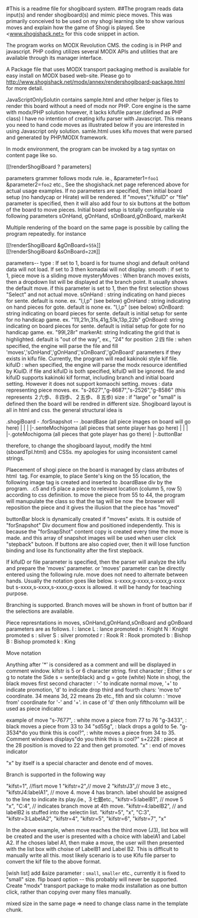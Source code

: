 #This is a readme file for shogiboard system.
##The program reads data input(s) and render shogiboard(s) and mimic piece moves.
This was primarily conceived to be used on my shogi learning site to show various moves and explain how the game of Shogi is played.
See <www.shogishack.net> for this code snippet in action.

The program works on MODX Revolution CMS.  the coding is in PHP and javascript.
PHP coding utilizes several MODX APIs and utilities that are available through its manager interface.

A Package file that uses MODX transport packaging method is available for easy install on MODX based web-site.
Please  go to <http://www.shogishack.net/modx/annex/rendershogiboard-package.html> for more detail.

JavaScriptOnlySolutin contains sample.html  and other helper js files to render this board without a need of 
modx nor PHP. Core engine is the same with modx/PHP solution however, it lacks kifufile parser.(defined as PHP class)
I have no intention of creating kifu parser with Javascript. This means you need to hand code moves as illustrated below
if you are interested in using Javascript only solution.
samle.html uses kifu moves that were parsed and generated by PHP/MODX framework.

In modx environment, the program can be invoked by a tag syntax on content page like so.

[[!renderShogiBoard ? parameters]

 parameters grammer follows modx rule. ie.,  &parameter1=`foo1` &parameter2=`foo2` etc.,
See the shogishack.net page referenced above for actual usage examples.
If no parameters are specified, then initial board setup (no handycap or Hirate) will be rendered.
If "moves","kifuID" or "file"  parameter is specified, then it will also add four to six buttons at the bottom of 
the board to move pieces.
Initial board setup is totally configurable via following parameters
  sOnHand, gOnHand, sOnBoard,gOnBoard, markerAt

Multiple rendering of the board on the same page is possible by calling the program repeatedly.
for instance
    <div class="showToLeft">
    [[!renderShogiBoard &gOnBoard=`55k`]]
    </div>
    <div class="showToRight">
    [[!renderShogiBoard &sOnBoard=`22R`]]
    </div>

parameters--
type    :  If set to 1, board is for tsume shogi and default onHand data will not load. 
           If set to 3 then komadai will not display.
smooth  : if set to 1, piece move is a sliding move
mysteryMoves :  When branch moves exists, then a dropdown list will be displayed at the branch point. It usually shows the
default move.  if this parameter is set to 1, then the first selection shows "Select" and not actual move.
sOnHand : string indicating on hand pieces for sente. default is none. ex. "l,l,p" (see below)
gOnHand : string indicating on hand pieces for gote. default is none ex. "l,l,p" (see below)
sOnBoard: string indicating on board pieces for sente. default is initial setup for sente for no handicap game. ex. "11l,21n,31s,41g,51k,13p,22b"
gOnBoard: string indicating on board pieces for sente. default is initial setup for gote for no handicap game. ex. "99l,28r"
markerAt: string Indicating the grid that is highlighted. default is "out of the way", ex., "24" for position ２四
file : when specified, the engine will parse the file and fill 'moves','sOnHand','gOnHand','sOnBoard','gOnBoard' parameters if they exists in
kifu file. Currently, the program will read kakinoki style kif file.
kifuID : when specified, the engine will parse the modx resource identified by KiuID. if file and kifuID is both specified, kifuID will be ignored.
file and kifuID supports kakinoki kif format, including branch and initial board setting. However it does not support komaochi setting.
moves : data representing piece moves. ex. "s-2627","g-8687","s-2526","g-8586" (this represents ２六歩、８四歩、２五歩、８五歩)
size : if "large" or "small" is defined then the board will be rendred in different size.
Shogiboard layout is all in html and css.
the general structural idea is

.shogiBoard - .forSnapshot -- .boardBase (all piece images on board will go here)
             |              |
             |              |-.senteMochigoma (all pieces that sente player has go here)
             |              |
             |              |-.goteMochigoma (all pieces that gote player has go there)
             |-.buttonBar

therefore, to change the shogiboard layout, modify the html (sboardTpl.html) and CSSs.
my apologies for using inconsistent camel strings.

Plaecement of shogi piece on the board is managed by class atributes of html <img> tag.
For example, to place Sente's king on the 55 location, the following image tag is created and inserted to .boardBase div
by the program.
<img src="[PathToKoma]/sou.png"  class="koma c5 r5" alt="" />
 .c5 and r5 place a piece to relevant location (column 5, row 5) according to css definition.
to move the piece from 55 to 44, the program will manupulate the class so that the tag will be now
<img src="[PathToKoma]/sou.png"  class="koma c4 r4" alt="" />
the browser will reposition the piece and it gives the illusion that the piece has "moved"


buttonBar block is dynamically created if "moves" exists. It is outside of "forSnapshot" Div document flow and positioned
independently.
This is because the "forSnapShot" content copy is created every time the move is made.
and this array of snapshot images will be used when user click "stepback" butoon.
If buttons are also copied over, then it will lose function binding and lose its functionality after the first stepback.

If kifuID or file parameter is specified, then the parser will analyze the kifu and prepare the 'moves' parameter.
or 'moves' parameter can be directly entered using the following rule.
move does not need to alternate between hands. Usually the notation goes like below.
s-xxxx,g-xxxx,s-xxxx,g-xxxx
but
s-xxxx,s-xxxx,s-xxxx,g-xxxx
is allowed. it will be handy for teaching purpose.

Branching is supported. Branch moves will be shown in front of button bar if the selections are available.

Piece represntations in moves, sOnHand,gOnHand,sOnBoard and gOnBoard parameters are as follows.
l : lance
L : lance promoted
n : Knight
N : Knight promoted
s : silver
S : silver promoted
r : Rook
R : Rook promoted
b : Bishop
B : Bishop promoted
k : King

Move notation

Anything after '*' is considered as a comment and will be displayed in comment window.
kifstr is 5 or 6 character string.
first character  ; Either s or g to notate the Side   s = sente(black) and g = gote (white) Note in shogi, the black moves first
second character :  '-' to indicate normal move, '+' to indicate promotion, 'd'  to indicate drop
third and fourth chars:  'move to" coordinate.  34 means 3d, 22 means 2b etc.,
fith and six column : 'move from' coordinate for '-' and '+'. in case of 'd' then only fifthcolumn will be used as piece indicator

example of move
"s-7677",  : white move a piece from 77 to 76
"g-3433",  : black moves a piece from 33 to 34
"sd55g",   : black drops a gold to 5e.
"g-3534*do you think this is cool?", : white moves a piece from 34 to 35. Comment windows displays"do you think this is cool?"
s+2228  : piece at the 28 position is moved to 22 and then get promoted.
"x"   : end of moves indicator

"x" by itself is a special character and denote end of moves.

Branch is supported in the following way

"kifst=1",  //fisrt move 1
"kifstr=2",// move 2
"kifstrJ3",// move 3 etc.,
"kifstrJ4:labelA1", // move 4. move 4 has branch. label should be assigned to the line to indicate its play.(ie., ３七銀etc.,
"kifstr=5:labelB1", // move 5
"x",
"C:4", // indicates branch move at 4th move.
"kifstr=4:labelB2", // and labelB2 is stuffed into the selectin list.
"kifstr=5",
"x",
"C:3",
"kifstr=3:LabelA2",
"kifstr=4",
"kifstr=5",
"kifstr=6",
"kifstr=7",
"x"

In the above example, when move reaches the third move (J3), list box will be created and the user is presented with a choice with
labelA1 and Label A2. If he choses label A1, then make a move, the user will then presented with the list box with choise of
LabelB1 and Label B2. 
This is difficult to manually write all this. most likely scenario is to use Kifu file parser to convert the kif file to the
above format.


[wish list]
add &size parameter : `small`, `smaller` etc., currently it is fixed to "small" size.
flip board option -- this probably will never be supported.
Create "modx" transport package to make modx installation as one button click, rather than copying over many files manually.

mixed size in the same page => need to change class name in the template chunk.


